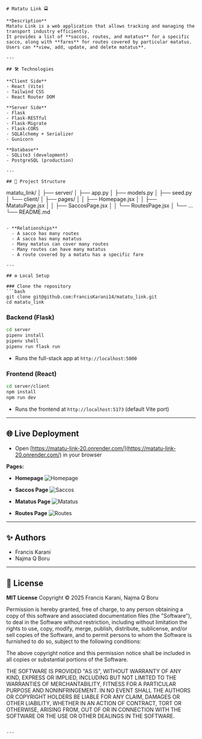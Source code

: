 

```
# Matatu Link 🚍

**Description**  
Matatu Link is a web application that allows tracking and managing the transport industry efficiently.  
It provides a list of **saccos, routes, and matatus** for a specific sacco, along with **fares** for routes covered by particular matatus.  
Users can **view, add, update, and delete matatus**.

---

## 🛠 Technologies

**Client Side**  
- React (Vite)  
- Tailwind CSS  
- React Router DOM  

**Server Side**  
- Flask  
- Flask-RESTful  
- Flask-Migrate  
- Flask-CORS  
- SQLAlchemy + Serializer  
- Gunicorn  

**Database**  
- SQLite3 (development)  
- PostgreSQL (production)

---

## 📂 Project Structure

```

matatu_link/
│
├── server/
│   ├── app.py
│   ├── models.py
│   ├── seed.py
│   └── client/
│       ├── pages/
│       │   ├── Homepage.jsx
│       │   ├── MatatuPage.jsx
│       │   ├── SaccosPage.jsx
│       │   └── RoutesPage.jsx
│       └── ...
└── README.md

````

- **Relationships**  
  - A sacco has many routes  
  - A sacco has many matatus  
  - Many matatus can cover many routes  
  - Many routes can have many matatus  
  - A route covered by a matatu has a specific fare

---

## ⚙️ Local Setup

### Clone the repository
```bash
git clone git@github.com:FrancisKarani14/matatu_link.git
cd matatu_link
````

### Backend (Flask)

```bash
cd server
pipenv install
pipenv shell
pipenv run flask run
```

* Runs the full-stack app at `http://localhost:5000`
  

### Frontend (React)

```bash
cd server/client
npm install
npm run dev
```

* Runs the frontend at `http://localhost:5173` (default Vite port)

---


## 🌐 Live Deployment

* Open [https://matatu-link-20.onrender.com/](https://matatu-link-20.onrender.com/) in your browser

**Pages:**

* **Homepage**
  ![Homepage](https://github.com/user-attachments/assets/ee45d949-40d3-4fd7-accc-166327965dcb)

* **Saccos Page**
  ![Saccos](https://github.com/user-attachments/assets/fa2ac41e-fc20-445f-b4f7-7b6c61356757)

* **Matatus Page**
  ![Matatus](https://github.com/user-attachments/assets/6afc0eaf-1598-49e9-be60-21643edd1d8f)

* **Routes Page**
  ![Routes](https://github.com/user-attachments/assets/00e6121a-8e19-4f85-87aa-3dfcbea5b2ca)

---

## ✨ Authors

* Francis Karani
* Najma Q Boru

---

## 📄 License

**MIT License**
Copyright © 2025 Francis Karani, Najma Q Boru

Permission is hereby granted, free of charge, to any person obtaining a copy of this software and associated documentation files (the "Software"), to deal in the Software without restriction, including without limitation the rights to use, copy, modify, merge, publish, distribute, sublicense, and/or sell copies of the Software, and to permit persons to whom the Software is furnished to do so, subject to the following conditions:

The above copyright notice and this permission notice shall be included in all copies or substantial portions of the Software.

THE SOFTWARE IS PROVIDED "AS IS", WITHOUT WARRANTY OF ANY KIND, EXPRESS OR IMPLIED, INCLUDING BUT NOT LIMITED TO THE WARRANTIES OF MERCHANTABILITY, FITNESS FOR A PARTICULAR PURPOSE AND NONINFRINGEMENT. IN NO EVENT SHALL THE AUTHORS OR COPYRIGHT HOLDERS BE LIABLE FOR ANY CLAIM, DAMAGES OR OTHER LIABILITY, WHETHER IN AN ACTION OF CONTRACT, TORT OR OTHERWISE, ARISING FROM, OUT OF OR IN CONNECTION WITH THE SOFTWARE OR THE USE OR OTHER DEALINGS IN THE SOFTWARE.

```

---


```

